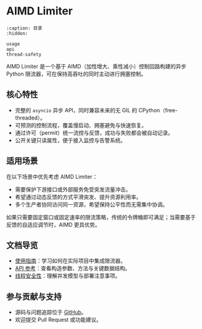 # AIMD Limiter

```{toctree}
:caption: 目录
:hidden:

usage
api
thread-safety
```

AIMD Limiter 是一个基于 AIMD（加性增大、乘性减小）控制回路构建的异步 Python 限流器，可在保持高吞吐的同时主动进行拥塞控制。

## 核心特性

- 完整的 `asyncio` 异步 API，同时兼容未来的无 GIL 的 CPython（free-threaded）。
- 可预测的控制流程，覆盖慢启动、拥塞避免与快速恢复。
- 通过许可（permit）统一流控与反馈，成功与失败都会被自动记录。
- 公开关键只读属性，便于接入监控与告警系统。

## 适用场景

在以下场景中优先考虑 AIMD Limiter：

- 需要保护下游接口或外部服务免受突发流量冲击。
- 希望通过动态反馈的方式平滑突发、提升资源利用率。
- 多个生产者协同访问同一资源，希望保持公平性而无需集中协调。

如果只需要固定窗口或固定速率的限流策略，传统的令牌桶即可满足；当需要基于反馈的自适应调节时，AIMD 更具优势。

## 文档导览

- [使用指南](usage)：学习如何在实际项目中集成限流器。
- [API 参考](api)：查看构造参数、方法与关键数据结构。
- [线程安全性](thread-safety)：理解并发模型与部署注意事项。

## 参与贡献与支持

- 源码与问题追踪位于 [GitHub](https://github.com/mxcoras/aimd-limiter)。
- 欢迎提交 Pull Request 或功能建议。
